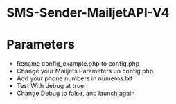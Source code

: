 # SMS-Sender-MailjetAPI-V4

<h1>Parameters</h1>
<ul>
	<li>Rename config_example.php to config.php</li>
	<li>Change your Mailjets Parameters un config.php</li>
	<li>Add your phone numbers in numeros.txt</li>
	<li>Test With debug at true</li>
	<li>Change Debug to false, and launch again</li>
</ul>

